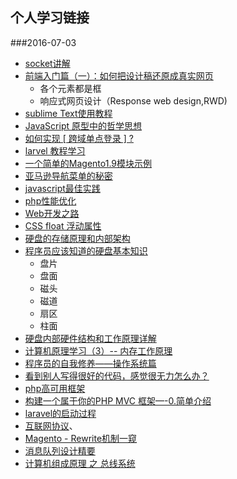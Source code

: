 ## 个人学习链接
###2016-07-03
-  [socket讲解](http://www.cnblogs.com/thinksasa/archive/2013/02/26/2934206.html)
-  [前端入门篇（一）：如何把设计稿还原成真实网页](http://www.jianshu.com/p/a981158df5a8)
   - 各个元素都是框
   - 响应式网页设计（Response web design,RWD)
-  [sublime Text使用教程](http://www.cnblogs.com/figure9/p/sublime-text-complete-guide.html)
-  [JavaScript 原型中的哲学思想](https://segmentfault.com/a/1190000005824449?utm_source=weekly&utm_medium=email&utm_campaign=email_weekly)
-  [如何实现 [ 跨域单点登录 ] ?](https://segmentfault.com/q/1010000000094980)
-  [larvel 教程学习](https://segmentfault.com/bookmark/1230000003955248)
-  [一个简单的Magento1.9模块示例](https://segmentfault.com/a/1190000004366062)
-  [亚马逊导航菜单的秘密](http://jayuh.com/amazon-site-navigation/)
-  [javascript最佳实践](http://www.cnblogs.com/xianyulaodi/p/5638139.html)
-  [php性能优化](https://segmentfault.com/a/1190000002503577)
-  [Web开发之路](http://www.cnblogs.com/polk6/archive/2013/05/10/3071327.html#3433041)
-  [CSS float 浮动属性](http://www.cnblogs.com/polk6/archive/2013/07/25/3142187.html)
-  [硬盘的存储原理和内部架构 ](http://blog.chinaunix.net/uid-23069658-id-3413957.html)
-  [程序员应该知道的硬盘基本知识](http://www.cnblogs.com/shishm/archive/2011/10/24/2222469.html)
   - 盘片
   - 盘面
   - 磁头
   - 磁道
   - 扇区
   - 柱面
-  [硬盘内部硬件结构和工作原理详解](http://blog.csdn.net/tianxueer/article/details/2689117)
-  [计算机原理学习（3）-- 内存工作原理](http://blog.csdn.net/cc_net/article/details/11097267)
-  [程序员的自我修养——操作系统篇](http://kb.cnblogs.com/page/211181/)
-  [看到别人写得很好的代码，感觉很无力怎么办？](https://segmentfault.com/q/1010000003108390)
-  [php高可用框架](http://www.workerman.net/)
-  [构建一个属于你的PHP MVC 框架—-0.简单介绍](http://istrone.com/?p=1249)
-  [laravel的启动过程](http://www.cnblogs.com/wish123/p/4756669.html)
-  [互联网协议](http://www.cnblogs.com/wish123/p/5599311.html)、
-  [Magento - Rewrite机制一窥](http://www.cnblogs.com/sunsoftware/p/3980662.html)
-  [消息队列设计精要](https://zhuanlan.zhihu.com/p/21649950?utm_campaign=rss&utm_medium=rss&utm_source=rss&utm_content=title)
-  [计算机组成原理 之 总线系统 ](http://blog.chinaunix.net/uid-181040-id-2838893.html)